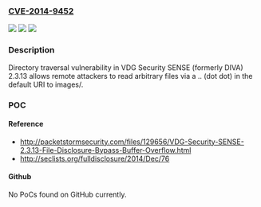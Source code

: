 ### [CVE-2014-9452](https://cve.mitre.org/cgi-bin/cvename.cgi?name=CVE-2014-9452)
![](https://img.shields.io/static/v1?label=Product&message=n%2Fa&color=blue)
![](https://img.shields.io/static/v1?label=Version&message=n%2Fa&color=blue)
![](https://img.shields.io/static/v1?label=Vulnerability&message=n%2Fa&color=brighgreen)

### Description

Directory traversal vulnerability in VDG Security SENSE (formerly DIVA) 2.3.13 allows remote attackers to read arbitrary files via a .. (dot dot) in the default URI to images/.

### POC

#### Reference
- http://packetstormsecurity.com/files/129656/VDG-Security-SENSE-2.3.13-File-Disclosure-Bypass-Buffer-Overflow.html
- http://seclists.org/fulldisclosure/2014/Dec/76

#### Github
No PoCs found on GitHub currently.

